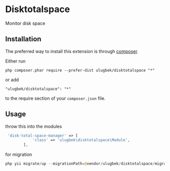 Disktotalspace
==========
Monitor disk space

Installation
------------

The preferred way to install this extension is through [composer](http://getcomposer.org/download/).

Either run

```
php composer.phar require --prefer-dist ulugbek/disktotalspace "*"
```

or add

```
"ulugbek/disktotalspace": "*"
```

to the require section of your `composer.json` file.


Usage
-----

throw this into the modules

```php
 'disk-total-space-manager' => [
            'class' => 'ulugbek\disktotalspace\Module',
        ],
```

for migration

```php
php yii migrate/up --migrationPath=@vendor/ulugbek/disktotalspace/migrations
```
